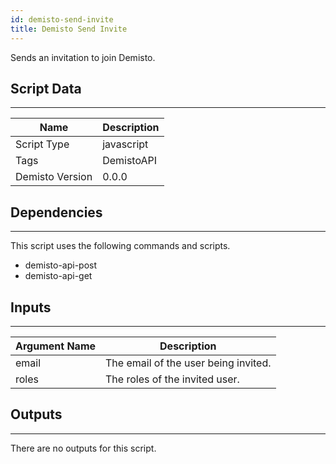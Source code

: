 ```yaml
---
id: demisto-send-invite
title: Demisto Send Invite
---
```


Sends an invitation to join Demisto.

## Script Data
---

| **Name** | **Description** |
| --- | --- |
| Script Type | javascript |
| Tags | DemistoAPI |
| Demisto Version | 0.0.0 |

## Dependencies
---
This script uses the following commands and scripts.
* demisto-api-post
* demisto-api-get

## Inputs
---

| **Argument Name** | **Description** |
| --- | --- |
| email | The email of the user being invited. |
| roles | The roles of the invited user. |

## Outputs
---
There are no outputs for this script.
